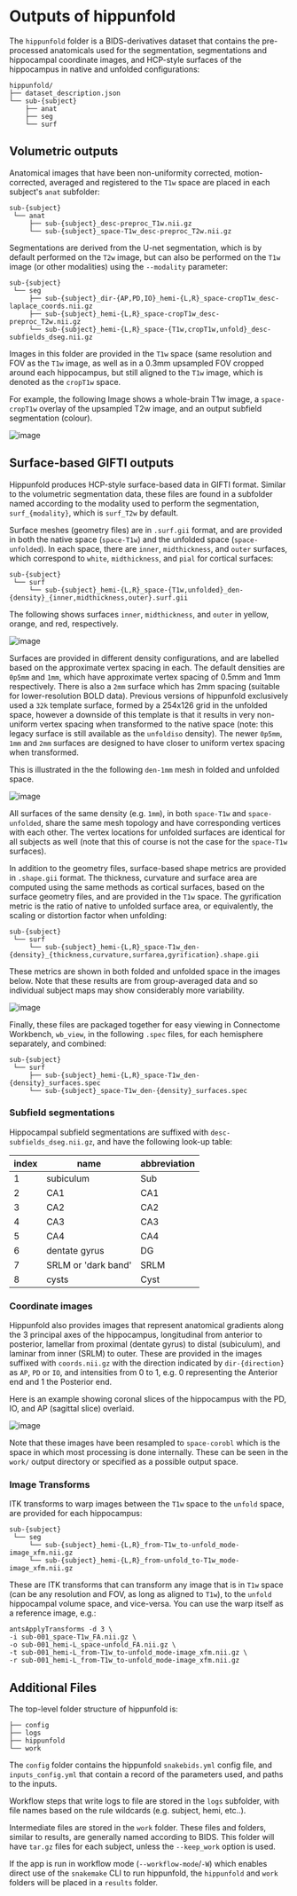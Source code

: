 # Outputs of hippunfold

The `hippunfold` folder is a BIDS-derivatives dataset that contains the
pre-processed anatomicals used for the segmentation, segmentations and
hippocampal coordinate images, and HCP-style surfaces of the hippocampus
in native and unfolded configurations:

    hippunfold/
    ├── dataset_description.json
    └── sub-{subject}
        ├── anat
        ├── seg
        └── surf

## Volumetric outputs

Anatomical images that have been non-uniformity corrected,
motion-corrected, averaged and registered to the `T1w` space are placed
in each subject\'s `anat` subfolder:

    sub-{subject}
     └── anat
         ├── sub-{subject}_desc-preproc_T1w.nii.gz
         └── sub-{subject}_space-T1w_desc-preproc_T2w.nii.gz

Segmentations are derived from the U-net segmentation, which is by
default performed on the `T2w` image, but can also be performed on the
`T1w` image (or other modalities) using the `--modality` parameter:

    sub-{subject}
     └── seg
         ├── sub-{subject}_dir-{AP,PD,IO}_hemi-{L,R}_space-cropT1w_desc-laplace_coords.nii.gz
         ├── sub-{subject}_hemi-{L,R}_space-cropT1w_desc-preproc_T2w.nii.gz
         └── sub-{subject}_hemi-{L,R}_space-{T1w,cropT1w,unfold}_desc-subfields_dseg.nii.gz

Images in this folder are provided in the `T1w` space (same resolution
and FOV as the `T1w` image, as well as in a 0.3mm upsampled FOV cropped
around each hippocampus, but still aligned to the `T1w` image, which is
denoted as the `cropT1w` space.

For example, the following Image shows a whole-brain T1w image, a
`space-cropT1w` overlay of the upsampled T2w image, and an output
subfield segmentation (colour).

![image](../images/T1-T2-subfields_sag.png)

## Surface-based GIFTI outputs

Hippunfold produces HCP-style surface-based data in GIFTI format.
Similar to the volumetric segmentation data, these files are found in a
subfolder named according to the modality used to perform the
segmentation, `surf_{modality}`, which is `surf_T2w` by default.

Surface meshes (geometry files) are in `.surf.gii` format, and are
provided in both the native space (`space-T1w`) and the unfolded space
(`space-unfolded`). In each space, there are `inner`, `midthickness`,
and `outer` surfaces, which correspond to `white`, `midthickness`, and
`pial` for cortical surfaces:

    sub-{subject}
     └── surf
         └── sub-{subject}_hemi-{L,R}_space-{T1w,unfolded}_den-{density}_{inner,midthickness,outer}.surf.gii

The following shows surfaces `inner`, `midthickness`, and `outer` in
yellow, orange, and red, respectively.

![image](../images/inner-mid-outer_sag.png)

Surfaces are provided in different density configurations, and are
labelled based on the approximate vertex spacing in each. The default
densities are `0p5mm` and `1mm`, which have
approximate vertex spacing of 0.5mm and 1mm respectively. There is also
a `2mm` surface which has 2mm spacing (suitable for
lower-resolution BOLD data). Previous versions of hippunfold exclusively
used a `32k` template surface, formed by a 254x126 grid in
the unfolded space, however a downside of this template is that it
results in very non-uniform vertex spacing when transformed to the
native space (note: this legacy surface is still available as the
`unfoldiso` density). The newer `0p5mm`,
`1mm` and `2mm` surfaces are designed to have
closer to uniform vertex spacing when transformed.

This is illustrated in the the following `den-1mm` mesh in folded and
unfolded space.

![image](../images/mesh-foldedunfolded2k.png)

All surfaces of the same density (e.g. `1mm`), in both
`space-T1w` and `space-unfolded`, share the same mesh topology and have
corresponding vertices with each other. The vertex locations for
unfolded surfaces are identical for all subjects as well (note that this
of course is not the case for the `space-T1w` surfaces).

In addition to the geometry files, surface-based shape metrics are
provided in `.shape.gii` format. The thickness, curvature and surface
area are computed using the same methods as cortical surfaces, based on
the surface geometry files, and are provided in the `T1w` space. The
gyrification metric is the ratio of native to unfolded surface area, or
equivalently, the scaling or distortion factor when unfolding:

    sub-{subject}
     └── surf
         └── sub-{subject}_hemi-{L,R}_space-T1w_den-{density}_{thickness,curvature,surfarea,gyrification}.shape.gii

These metrics are shown in both folded and unfolded space in the images
below. Note that these results are from group-averaged data and so
individual subject maps may show considerably more variability.

![image](../images/metrics.png)

Finally, these files are packaged together for easy viewing in
Connectome Workbench, `wb_view`, in the following `.spec` files, for
each hemisphere separately, and combined:

    sub-{subject}
     └── surf
         ├── sub-{subject}_hemi-{L,R}_space-T1w_den-{density}_surfaces.spec
         └── sub-{subject}_space-T1w_den-{density}_surfaces.spec

### Subfield segmentations

Hippocampal subfield segmentations are suffixed with
`desc-subfields_dseg.nii.gz`, and have the following look-up table:

| index  | name                 |  abbreviation |
| ------ | -------------------- | ------------- |
| 1      | subiculum            |   Sub         |
| 2      | CA1                  |   CA1         |
| 3      | CA2                  |   CA2         |
| 4      | CA3                  |   CA3         |
| 5      | CA4                  |   CA4         |
| 6      | dentate gyrus        |   DG          |
| 7      | SRLM or \'dark band\'|   SRLM        |
| 8      | cysts                |   Cyst        |

### Coordinate images

Hippunfold also provides images that represent anatomical gradients
along the 3 principal axes of the hippocampus, longitudinal from
anterior to posterior, lamellar from proximal (dentate gyrus) to distal
(subiculum), and laminar from inner (SRLM) to outer. These are provided
in the images suffixed with `coords.nii.gz` with the direction indicated
by `dir-{direction}` as `AP`, `PD` or `IO`, and intensities from 0 to 1,
e.g. 0 representing the Anterior end and 1 the Posterior end.

Here is an example showing coronal slices of the hippocampus with the
PD, IO, and AP (sagittal slice) overlaid.

![image](../images/laplace.png)

Note that these images have been resampled to `space-corobl` which is
the space in which most processing is done internally. These can be seen
in the `work/` output directory or specified as a possible output space.

### Image Transforms

ITK transforms to warp images between the `T1w` space to the `unfold`
space, are provided for each hippocampus:

    sub-{subject}
     └── seg
         └── sub-{subject}_hemi-{L,R}_from-T1w_to-unfold_mode-image_xfm.nii.gz
         └── sub-{subject}_hemi-{L,R}_from-unfold_to-T1w_mode-image_xfm.nii.gz

These are ITK transforms that can transform any image that is in `T1w`
space (can be any resolution and FOV, as long as aligned to `T1w`), to
the `unfold` hippocampal volume space, and vice-versa. You can use the
warp itself as a reference image, e.g.:

    antsApplyTransforms -d 3 \
    -i sub-001_space-T1w_FA.nii.gz \
    -o sub-001_hemi-L_space-unfold_FA.nii.gz \
    -t sub-001_hemi-L_from-T1w_to-unfold_mode-image_xfm.nii.gz \
    -r sub-001_hemi-L_from-T1w_to-unfold_mode-image_xfm.nii.gz

## Additional Files

The top-level folder structure of hippunfold is:

    ├── config
    ├── logs
    ├── hippunfold
    └── work

The `config` folder contains the hippunfold `snakebids.yml` config file,
and `inputs_config.yml` that contain a record of the parameters used,
and paths to the inputs.

Workflow steps that write logs to file are stored in the `logs`
subfolder, with file names based on the rule wildcards (e.g. subject,
hemi, etc..).

Intermediate files are stored in the `work` folder. These files and
folders, similar to results, are generally named according to BIDS. This
folder will have `tar.gz` files for each subject, unless the
`--keep_work` option is used.

If the app is run in workflow mode
(`--workflow-mode`/`-W`) which enables direct
use of the `snakemake` CLI to run hippunfold, the
`hippunfold` and `work` folders will be placed
in a `results` folder.
